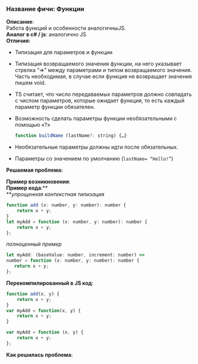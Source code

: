 ### **Название фичи: Функции**

**Описание**:  
Работа функций и особенности аналогичныJS.  
**Аналог в c\# / js**: аналогично JS  
**Отличия:**

* Типизация для параметров и функции

* Типизация возвращаемого значения функции, на него указывает стрелка “=&gt;” между параметрами и типом возвращаемого значения. Часть необходимая, в случае если функция не возвращает значения пишем void.

* TS считает, что число передаваемых параметров должно совпадать с числом параметров, которые ожидает функция, то есть каждый параметр функции обязателен.

* Возможность сделать параметры функции необязательными с помощью «?»

  ```js
  function buildName (lastName?: string) {…}
  ```

* Необязательные параметры должны идти после обязательных.

* Параметры со значением по умолчанию \(`lastName= “Hello!”`\)

**Решаемая проблема:**

**Пример возникновения**:  
**Пример кода**:**    
**_упрощенная контекстная типизация_

```js
function add (x: number, y: number): number {
    return x + y;
}
let myAdd = function (x: number, y: number): number {
    return x + y;
};
```

_полноценный пример_

```js
let myAdd: (baseValue: number, increment: number) =>
number = function (x: number, y: number): number {
   return x + y;
};
```

**Перекомпилированный в JS код**:

```js
function add(x, y) {
    return x + y;
}
var myAdd = function(x, y) {
    return x + y;
}
```

```js
var myAdd = function (x, y) {
    return x + y;
};
```

**Как решилась проблема**:

